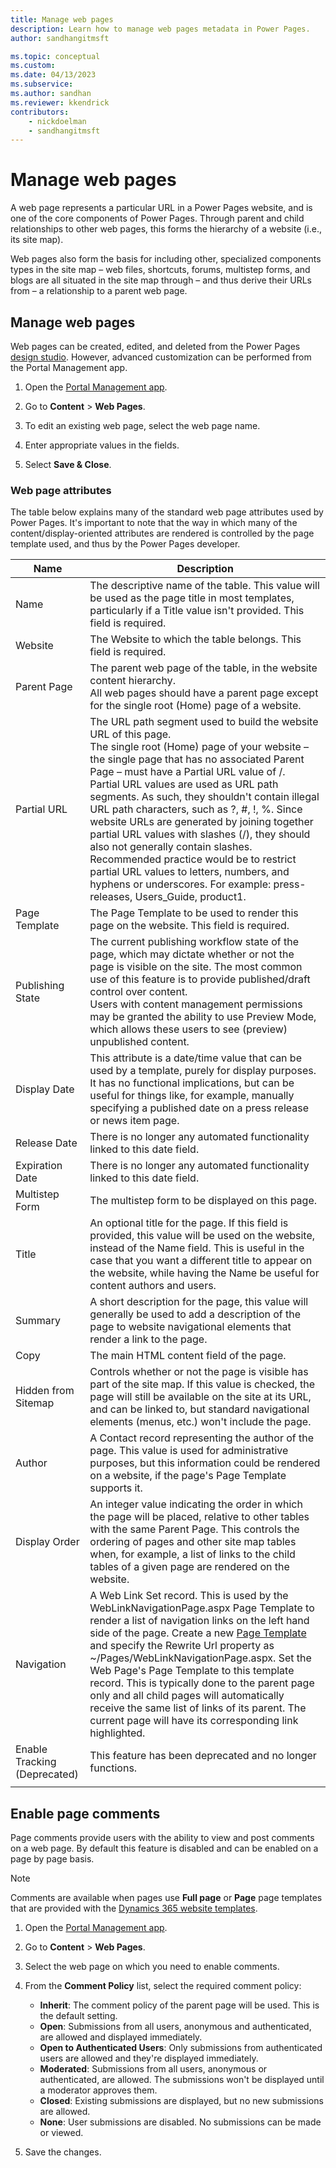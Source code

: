 ```yaml
---
title: Manage web pages
description: Learn how to manage web pages metadata in Power Pages.
author: sandhangitmsft

ms.topic: conceptual
ms.custom: 
ms.date: 04/13/2023
ms.subservice: 
ms.author: sandhan
ms.reviewer: kkendrick
contributors:
    - nickdoelman
    - sandhangitmsft
---
```


# Manage web pages

A web page represents a particular URL in a Power Pages website, and is one of the core components of Power Pages. Through parent and child relationships to other web pages, this forms the hierarchy of a website (i.e., its site map).

Web pages also form the basis for including other, specialized components types in the site map – web files, shortcuts, forums, multistep forms, and blogs are all situated in the site map through – and thus derive their URLs from – a relationship to a parent web page.

## Manage web pages

Web pages can be created, edited, and deleted from the Power Pages [design studio](../getting-started/first-page.md). However, advanced customization can be performed from the Portal Management app.  

1. Open the [Portal Management app](portal-management-app.md).

2. Go to **Content** > **Web Pages**.

3. To edit an existing web page, select the web page name.

4. Enter appropriate values in the fields.

5. Select **Save & Close**.

### Web page attributes

The table below explains many of the standard web page attributes used by Power Pages. It's important to note that the way in which many of the content/display-oriented attributes are rendered is controlled by the page template used, and thus by the Power Pages developer.


|        Name         |                                                                                                                                                                                                                                                                                                                                   Description                                                                                                                                                                                                                                                                                                                                   |
|---------------------|---------------------------------------------------------------------------------------------------------------------------------------------------------------------------------------------------------------------------------------------------------------------------------------------------------------------------------------------------------------------------------------------------------------------------------------------------------------------------------------------------------------------------------------------------------------------------------------------------------------------------------------------------------------------------------|
|        Name         |                                                                                                                                                                                                                                                     The descriptive name of the table. This value will be used as the page title in most templates, particularly if a Title value isn't provided. This field is required.                                                                                                                                                                                                                                                     |
|       Website       |                                                                                                                                                                                                                                                                                                        The Website to which the table belongs. This field is required.                                                                                                                                                                                                                                                                                                         |
|     Parent Page     |                                                                                                                                                                                                                                                      The parent web page of the table, in the website content hierarchy. <br>All web pages should have a parent page except for the single root (Home) page of a website.                                                                                                                                                                                                                                                      |
|     Partial URL     | The URL path segment used to build the website URL of this page. <br>The single root (Home) page of your website – the single page that has no associated Parent Page – must have a Partial URL value of /.<br>Partial URL values are used as URL path segments. As such, they shouldn't contain illegal URL path characters, such as ?, #, !, %. Since website URLs are generated by joining together partial URL values with slashes (/), they should also not generally contain slashes. Recommended practice would be to restrict partial URL values to letters, numbers, and hyphens or underscores. For example: press-releases, Users_Guide, product1. |
|    Page Template    |                                                                                                                                                                                                                                                                                             The Page Template to be used to render this page on the website. This field is required.                                                                                                                                                                                                                                                                                             |
|  Publishing State   |                                                                                                                                                 The current publishing workflow state of the page, which may dictate whether or not the page is visible on the site. The most common use of this feature is to provide published/draft control over content.<br>Users with content management permissions may be granted the ability to use Preview Mode, which allows these users to see (preview) unpublished content.                                                                                                                                                  |
|    Display Date     |                                                                                                                                                                                                         This attribute is a date/time value that can be used by a template, purely for display purposes. It has no functional implications, but can be useful for things like, for example, manually specifying a published date on a press release or news item page.                                                                                                                                                                                                          |
|    Release Date     | There is no longer any automated functionality linked to this date field.                                                                                                               |
|   Expiration Date   |                                                                                                                                                                There is no longer any automated functionality linked to this date field.                                                                                                                                                                |
|      Multistep  Form       |                                                                                                                                                                                                                                                                                                                   The multistep form to be displayed on this page.                                                                                                                                                                                                                                                                                                                    |
|        Title        |                                                                                                                                                                   An optional title for the page. If this field is provided, this value will be used on the website, instead of the Name field. This is useful in the case that you want a different title to appear on the website, while having the Name be useful for content authors and users.                                                                                                                                                                   |
|       Summary       |                                                                                                                                                                                                                                                      A short description for the page, this value will generally be used to add a description of the page to website navigational elements that render a link to the page.                                                                                                                                                                                                                                                       |
|        Copy         |                                                                                                                                                                                                                                                                                                                    The main HTML content field of the page.                                                                                                                                                                                                                                                                                                                     |
| Hidden from Sitemap |                                                                                                                                                                                                        Controls whether or not the page is visible has part of the site map. If this value is checked, the page will still be available on the site at its URL, and can be linked to, but standard navigational elements (menus, etc.) won't include the page.                                                                                                                                                                                                        |
|       Author        |                                                                                                                                                                                                                                  A Contact record representing the author of the page. This value is used for administrative purposes, but this information could be rendered on a website, if the page's Page Template supports it.                                                                                                                                                                                                                                   |
|    Display Order    |                                                                                                                                                                                       An integer value indicating the order in which the page will be placed, relative to other tables with the same Parent Page. This controls the ordering of pages and other site map tables when, for example, a list of links to the child tables of a given page are rendered on the website.                                                                                                                                                                                        |
|     Navigation      |                                                                       A Web Link Set record. This is used by the WebLinkNavigationPage.aspx Page Template to render a list of navigation links on the left hand side of the page. Create a new [Page Template](page-templates.md) and specify the Rewrite Url property as ~/Pages/WebLinkNavigationPage.aspx. Set the Web Page's Page Template to this template record. This is typically done to the parent page only and all child pages will automatically receive the same list of links of its parent. The current page will have its corresponding link highlighted.                                                                        |
|   Enable Tracking (Deprecated)  |                                                                                                                                                                                                                                              This feature has been deprecated and no longer functions.                                                                                                                                                                                                                                              |
|                     |                                                                                                                                                                                                                                                                                                                                                                                                                                                                                                                                                                                                                                                                                 |
## Enable page comments

Page comments provide users with the ability to view and post comments on a web page. By default this feature is disabled and can be enabled on a page by page basis.

> [!NOTE]
> Comments are available when pages use **Full page** or **Page** page templates that are provided with the [Dynamics 365 website templates](../templates/dynamics-365-apps/overview.md).

1. Open the [Portal Management app](portal-management-app.md).

1. Go to **Content** > **Web Pages**.

1. Select the web page on which you need to enable comments.

1. From the **Comment Policy** list, select the required comment policy:
   - **Inherit**: The comment policy of the parent page will be used. This is the default setting.
   - **Open**: Submissions from all users, anonymous and authenticated, are allowed and displayed immediately.
   - **Open to Authenticated Users**: Only submissions from authenticated users are allowed and they're displayed immediately.
   - **Moderated**: Submissions from all users, anonymous or authenticated, are allowed. The submissions won't be displayed until a moderator approves them.
   - **Closed**: Existing submissions are displayed, but no new submissions are allowed.
   - **None**: User submissions are disabled. No submissions can be made or viewed.

1. Save the changes.


